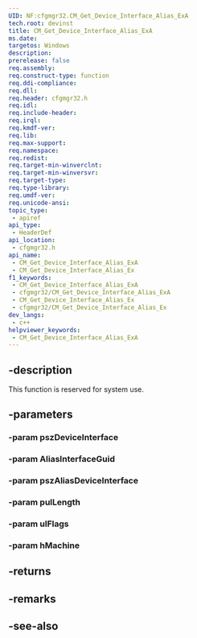 ```yaml
---
UID: NF:cfgmgr32.CM_Get_Device_Interface_Alias_ExA
tech.root: devinst
title: CM_Get_Device_Interface_Alias_ExA
ms.date: 
targetos: Windows
description: 
prerelease: false
req.assembly: 
req.construct-type: function
req.ddi-compliance: 
req.dll: 
req.header: cfgmgr32.h
req.idl: 
req.include-header: 
req.irql: 
req.kmdf-ver: 
req.lib: 
req.max-support: 
req.namespace: 
req.redist: 
req.target-min-winverclnt: 
req.target-min-winversvr: 
req.target-type: 
req.type-library: 
req.umdf-ver: 
req.unicode-ansi: 
topic_type:
 - apiref
api_type:
 - HeaderDef
api_location:
 - cfgmgr32.h
api_name:
 - CM_Get_Device_Interface_Alias_ExA
 - CM_Get_Device_Interface_Alias_Ex
f1_keywords:
 - CM_Get_Device_Interface_Alias_ExA
 - cfgmgr32/CM_Get_Device_Interface_Alias_ExA
 - CM_Get_Device_Interface_Alias_Ex
 - cfgmgr32/CM_Get_Device_Interface_Alias_Ex
dev_langs:
 - c++
helpviewer_keywords:
 - CM_Get_Device_Interface_Alias_ExA
---
```


## -description

This function is reserved for system use.

## -parameters

### -param pszDeviceInterface

### -param AliasInterfaceGuid

### -param pszAliasDeviceInterface

### -param pulLength

### -param ulFlags

### -param hMachine

## -returns

## -remarks

## -see-also

